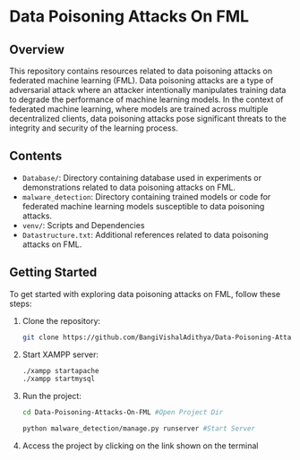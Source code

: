 # Data Poisoning Attacks On FML

## Overview
This repository contains resources related to data poisoning attacks on federated machine learning (FML). Data poisoning attacks are a type of adversarial attack where an attacker intentionally manipulates training data to degrade the performance of machine learning models. In the context of federated machine learning, where models are trained across multiple decentralized clients, data poisoning attacks pose significant threats to the integrity and security of the learning process.

## Contents
- `Database/`: Directory containing database used in experiments or demonstrations related to data poisoning attacks on FML.
- `malware_detection`: Directory containing trained models or code for federated machine learning models susceptible to data poisoning attacks.
- `venv/`: Scripts and Dependencies 
- `Datastructure.txt`: Additional references related to data poisoning attacks on FML.

## Getting Started
To get started with exploring data poisoning attacks on FML, follow these steps:

1. Clone the repository:
   
   ```bash
   git clone https://github.com/BangiVishalAdithya/Data-Poisoning-Attacks-On-FML.git
   
3. Start XAMPP server:

    ```bash
   ./xampp startapache
   ./xampp startmysql

4. Run the project:
   ```bash
   cd Data-Poisoning-Attacks-On-FML #Open Project Dir

   python malware_detection/manage.py runserver #Start Server

5. Access the project by clicking on the link shown on the terminal
